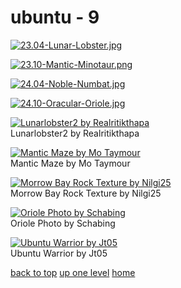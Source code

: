 # ubuntu - 9
[![23.04-Lunar-Lobster.jpg](/mobile/ubuntu/23.04-Lunar-Lobster.jpg "23.04-Lunar-Lobster.jpg")](https://raw.githubusercontent.com/buckmanc/wallpapers/main/mobile/ubuntu/23.04-Lunar-Lobster.jpg)

[![23.10-Mantic-Minotaur.png](/mobile/ubuntu/23.10-Mantic-Minotaur.png "23.10-Mantic-Minotaur.png")](https://raw.githubusercontent.com/buckmanc/wallpapers/main/mobile/ubuntu/23.10-Mantic-Minotaur.png)

[![24.04-Noble-Numbat.jpg](/mobile/ubuntu/24.04-Noble-Numbat.jpg "24.04-Noble-Numbat.jpg")](https://raw.githubusercontent.com/buckmanc/wallpapers/main/mobile/ubuntu/24.04-Noble-Numbat.jpg)

[![24.10-Oracular-Oriole.jpg](/mobile/ubuntu/24.10-Oracular-Oriole.jpg "24.10-Oracular-Oriole.jpg")](https://raw.githubusercontent.com/buckmanc/wallpapers/main/mobile/ubuntu/24.10-Oracular-Oriole.jpg)

[![Lunarlobster2 by Realritikthapa](/mobile/ubuntu/lunarlobster2%20by%20realritikthapa.jpg "Lunarlobster2 by Realritikthapa")](https://raw.githubusercontent.com/buckmanc/wallpapers/main/mobile/ubuntu/lunarlobster2%20by%20realritikthapa.jpg)\
Lunarlobster2 by Realritikthapa

[![Mantic Maze by Mo Taymour](/mobile/ubuntu/Mantic-Maze%20by%20mo-taymour.jpg "Mantic Maze by Mo Taymour")](https://raw.githubusercontent.com/buckmanc/wallpapers/main/mobile/ubuntu/Mantic-Maze%20by%20mo-taymour.jpg)\
Mantic Maze by Mo Taymour

[![Morrow Bay Rock Texture by Nilgi25](/mobile/ubuntu/morrow_bay_rock_texture_by_nilgi25.jpg "Morrow Bay Rock Texture by Nilgi25")](https://raw.githubusercontent.com/buckmanc/wallpapers/main/mobile/ubuntu/morrow_bay_rock_texture_by_nilgi25.jpg)\
Morrow Bay Rock Texture by Nilgi25

[![Oriole Photo by Schabing](/mobile/ubuntu/oriole%20photo%20by%20schabing.jpg "Oriole Photo by Schabing")](https://raw.githubusercontent.com/buckmanc/wallpapers/main/mobile/ubuntu/oriole%20photo%20by%20schabing.jpg)\
Oriole Photo by Schabing

[![Ubuntu Warrior by Jt05](/mobile/ubuntu/ubuntu%20warrior%20by%20jt05.png "Ubuntu Warrior by Jt05")](https://raw.githubusercontent.com/buckmanc/wallpapers/main/mobile/ubuntu/ubuntu%20warrior%20by%20jt05.png)\
Ubuntu Warrior by Jt05



[back to top](#)
[up one level](/mobile/README.MD)
[home](/)

